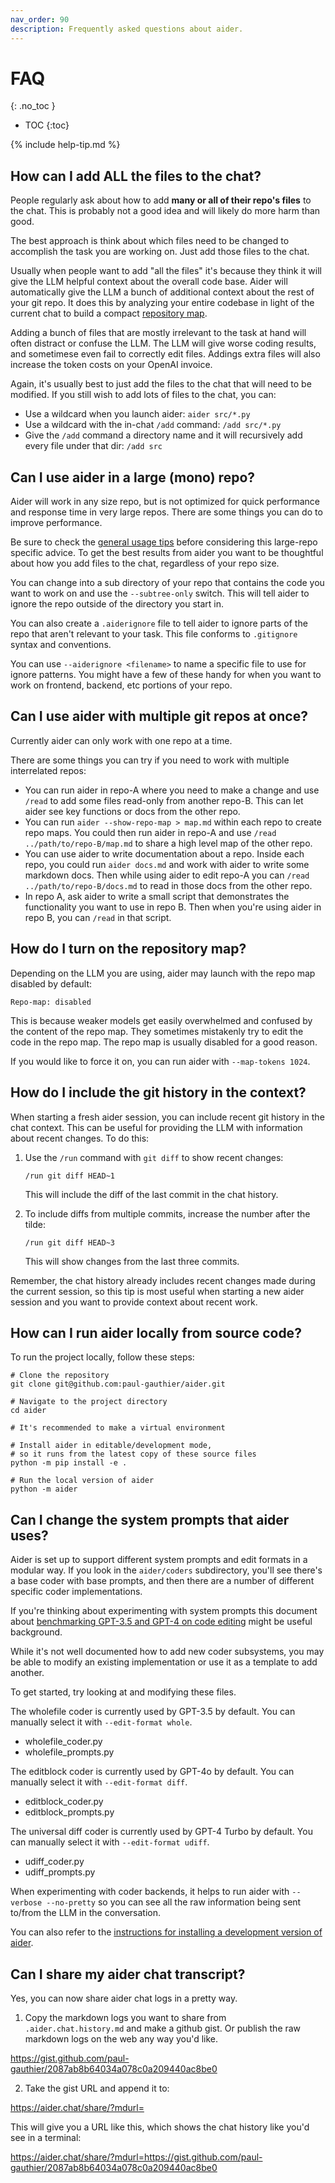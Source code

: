 ```yaml
---
nav_order: 90
description: Frequently asked questions about aider.
---
```


# FAQ
{: .no_toc }

- TOC
{:toc}

{% include help-tip.md %}

## How can I add ALL the files to the chat?

People regularly ask about how to add **many or all of their repo's files** to the chat.
This is probably not a good idea and will likely do more harm than good.

The best approach is think about which files need to be changed to accomplish
the task you are working on. Just add those files to the chat.

Usually when people want to add "all the files" it's because they think it
will give the LLM helpful context about the overall code base.
Aider will automatically give the LLM a bunch of additional context about
the rest of your git repo.
It does this by analyzing your entire codebase in light of the
current chat to build a compact
[repository map](https://aider.chat/2023/10/22/repomap.html).

Adding a bunch of files that are mostly irrelevant to the
task at hand will often distract or confuse the LLM.
The LLM will give worse coding results, and sometimese even fail to correctly edit files.
Addings extra files will also increase the token costs on your OpenAI invoice.

Again, it's usually best to just add the files to the chat that will need to be modified.
If you still wish to add lots of files to the chat, you can:

- Use a wildcard when you launch aider: `aider src/*.py`
- Use a wildcard with the in-chat `/add` command: `/add src/*.py`
- Give the `/add` command a directory name and it will recursively add every file under that dir: `/add src`

## Can I use aider in a large (mono) repo?

Aider will work in any size repo, but is not optimized for quick
performance and response time in very large repos.
There are some things you can do to improve performance.

Be sure to check the
[general usage tips](/docs/usage/tips.html)
before considering this large-repo specific advice.
To get the best results from aider you want to 
be thoughtful about how you add files to the chat,
regardless of your repo size.

You can change into a sub directory of your repo that contains the
code you want to work on and use the `--subtree-only` switch.
This will tell aider to ignore the repo outside of the
directory you start in.

You can also create a `.aiderignore` file to tell aider
to ignore parts of the repo that aren't relevant to your task.
This file conforms to `.gitignore` syntax and conventions.

You can use `--aiderignore <filename>` to name a specific file
to use for ignore patterns.
You might have a few of these handy for when you want to work on
frontend, backend, etc portions of your repo.

## Can I use aider with multiple git repos at once?

Currently aider can only work with one repo at a time.

There are some things you can try if you need to work with
multiple interrelated repos:

- You can run aider in repo-A where you need to make a change
and use `/read` to add some files read-only from another repo-B.
This can let aider see key functions or docs from the other repo.
- You can run `aider --show-repo-map > map.md` within each
repo to create repo maps.
You could then run aider in repo-A and 
use `/read ../path/to/repo-B/map.md` to share
a high level map of the other repo.
- You can use aider to write documentation about a repo.
Inside each repo, you could run `aider docs.md`
and work with aider to write some markdown docs.
Then while using aider to edit repo-A
you can `/read ../path/to/repo-B/docs.md` to
read in those docs from the other repo.
- In repo A, ask aider to write a small script that demonstrates
the functionality you want to use in repo B.
Then when you're using aider in repo B, you can 
`/read` in that script.

## How do I turn on the repository map?

Depending on the LLM you are using, aider may launch with the repo map disabled by default:

```
Repo-map: disabled
```

This is because weaker models get easily overwhelmed and confused by the content of the
repo map. They sometimes mistakenly try to edit the code in the repo map.
The repo map is usually disabled for a good reason.

If you would like to force it on, you can run aider with `--map-tokens 1024`.

## How do I include the git history in the context?

When starting a fresh aider session, you can include recent git history in the chat context. This can be useful for providing the LLM with information about recent changes. To do this:

1. Use the `/run` command with `git diff` to show recent changes:
   ```
   /run git diff HEAD~1
   ```
   This will include the diff of the last commit in the chat history.

2. To include diffs from multiple commits, increase the number after the tilde:
   ```
   /run git diff HEAD~3
   ```
   This will show changes from the last three commits.

Remember, the chat history already includes recent changes made during the current session, so this tip is most useful when starting a new aider session and you want to provide context about recent work.

## How can I run aider locally from source code?

To run the project locally, follow these steps:

```
# Clone the repository
git clone git@github.com:paul-gauthier/aider.git

# Navigate to the project directory
cd aider

# It's recommended to make a virtual environment

# Install aider in editable/development mode, 
# so it runs from the latest copy of these source files
python -m pip install -e .

# Run the local version of aider
python -m aider
```




## Can I change the system prompts that aider uses?

Aider is set up to support different system prompts and edit formats
in a modular way. If you look in the `aider/coders` subdirectory, you'll
see there's a base coder with base prompts, and then there are
a number of
different specific coder implementations.

If you're thinking about experimenting with system prompts
this document about
[benchmarking GPT-3.5 and GPT-4 on code editing](https://aider.chat/docs/benchmarks.html)
might be useful background.

While it's not well documented how to add new coder subsystems, you may be able
to modify an existing implementation or use it as a template to add another.

To get started, try looking at and modifying these files.

The wholefile coder is currently used by GPT-3.5 by default. You can manually select it with `--edit-format whole`.

- wholefile_coder.py
- wholefile_prompts.py

The editblock coder is currently used by GPT-4o by default. You can manually select it with `--edit-format diff`.

- editblock_coder.py
- editblock_prompts.py

The universal diff coder is currently used by GPT-4 Turbo by default. You can manually select it with `--edit-format udiff`.

- udiff_coder.py
- udiff_prompts.py

When experimenting with coder backends, it helps to run aider with `--verbose --no-pretty` so you can see
all the raw information being sent to/from the LLM in the conversation.

You can also refer to the
[instructions for installing a development version of aider](https://aider.chat/docs/install/optional.html#install-the-development-version-of-aider).


## Can I share my aider chat transcript?

Yes, you can now share aider chat logs in a pretty way.

1. Copy the markdown logs you want to share from `.aider.chat.history.md` and make a github gist. Or publish the raw markdown logs on the web any way you'd like.

https://gist.github.com/paul-gauthier/2087ab8b64034a078c0a209440ac8be0

2. Take the gist URL and append it to:

https://aider.chat/share/?mdurl=

This will give you a URL like this, which shows the chat history like you'd see in a terminal:

https://aider.chat/share/?mdurl=https://gist.github.com/paul-gauthier/2087ab8b64034a078c0a209440ac8be0

